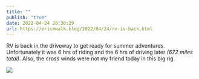 ```yaml
---
title: ""
publish: "true"
date: 2022-04-24 20:30:29
url: https://ericmwalk.blog/2022/04/24/rv-is-back.html
---
```

RV is back in the driveway to get ready for summer adventures. Unfortunately it was 6 hrs of riding and the 6 hrs of driving later *(672 miles total)*. Also, the cross winds were not my friend today in this big rig.


![](https://ericmwalk.blog/uploads/2022/4a9b14f6db.jpg)